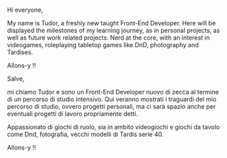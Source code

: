 Hi everyone,

My name is Tudor, a freshly new taught Front-End Developer.  Here will be displayed the milestones of my learning journey, as in personal projects, as well as future work related projects. 
Nerd at the core, with an interest in videogames, roleplaying tabletop games like DnD, photography and Tardises.

Allons-y !!


Salve, 

mi chiamo Tudor e sono un Front-End Developer nuovo di zecca al termine di un percorso di studio intensivo. Qui veranno mostrati i traguardi del mio percorso di studio, ovvero progetti personali, ma ci sarà spazio anche per eventuali progetti di lavoro propriamente detti. 

Appassionato di giochi di ruolo, sia in ambito videogiochi e giochi da tavolo come Dnd, fotografia, vecchi modelli di Tardis serie 40.

Allons-y !!
